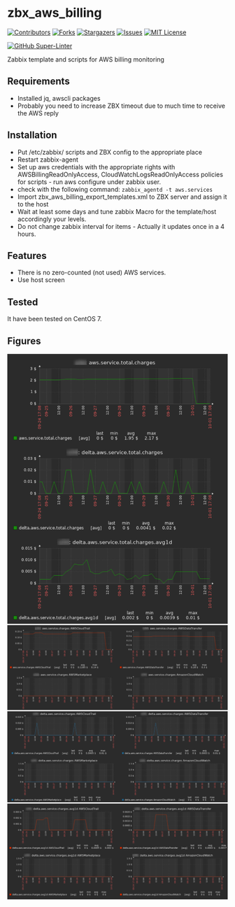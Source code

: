 # zbx_aws_billing

[![Contributors][contributors-shield]][contributors-url]
[![Forks][forks-shield]][forks-url]
[![Stargazers][stars-shield]][stars-url]
[![Issues][issues-shield]][issues-url]
[![MIT License][license-shield]][license-url]

[![GitHub Super-Linter](https://github.com/skindud/useful/workflows/Lint%20Code%20Base/badge.svg)](https://github.com/marketplace/actions/super-linter)

Zabbix template and scripts for AWS billing monitoring

## Requirements
- Installed jq, awscli packages
- Probably you need to increase ZBX timeout due to much time to receive the AWS reply

## Installation
- Put /etc/zabbix/ scripts and ZBX config to the appropriate place
- Restart zabbix-agent
- Set up aws credentials with the appropriate rights with AWSBillingReadOnlyAccess, CloudWatchLogsReadOnlyAccess policies for scripts - run aws configure under zabbix user.
- check with the following command: `zabbix_agentd -t aws.services`
- Import zbx_aws_billing_export_templates.xml to ZBX server and assign it to the host  
- Wait at least some days and tune zabbix Macro for the template/host accordingly your levels.
- Do not change zabbix interval for items - Actually it updates once in a 4 hours.

## Features
- There is no zero-counted (not used) AWS services.
- Use host screen

## Tested
It have been tested on CentOS 7.

## Figures
![alt text](figures/1-total.png)
![alt text](figures/2-service.png)
![alt text](figures/3-delta.png)
![alt text](figures/4-delta.avg1d.png)

<!-- MARKDOWN LINKS & IMAGES -->
<!-- https://www.markdownguide.org/basic-syntax/#reference-style-links -->
[contributors-shield]: https://img.shields.io/github/contributors/skindud/zbx_aws_billing.svg?style=for-the-badge
[contributors-url]: https://github.com/skindud/zbx_aws_billing/graphs/contributors
[forks-shield]: https://img.shields.io/github/forks/skindud/zbx_aws_billing.svg?style=for-the-badge
[forks-url]: https://github.com/skindud/zbx_aws_billing/network/members
[stars-shield]: https://img.shields.io/github/stars/skindud/zbx_aws_billing.svg?style=for-the-badge
[stars-url]: https://github.com/skindud/zbx_aws_billing/stargazers
[issues-shield]: https://img.shields.io/github/issues/skindud/zbx_aws_billing.svg?style=for-the-badge
[issues-url]: https://github.com/skindud/zbx_aws_billing/issues
[license-shield]: https://img.shields.io/github/license/skindud/zbx_aws_billing.svg?style=for-the-badge
[license-url]: https://github.com/skindud/zbx_aws_billing/blob/master/LICENSE.txt
[super-linter-shield]: https://github.com/skindud/zbx_aws_billing/workflows/Lint%20Code%20Base/badge.svg
[super-linter-url]: https://github.com/marketplace/actions/zbx_aws_billing/
